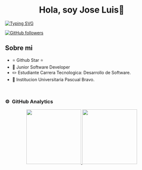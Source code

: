 <div align="center">
<h1 align="center">Hola, soy Jose Luis👋</h1>
</div>

<p align="left-center">
<a href="https://git.io/typing-svg"><img src="https://readme-typing-svg.demolab.com?font=Fira+Code&pause=1000&width=435&lines=Bienvenido/a+a+mi+Mundo🌍;Soy+estudiante📚+de+Tecnologia;En+Desarollo+de+Software;En+la+Institucion+Universitaria;Pascual+Bravo🏫;Actualmente+Pasante+en;Cosmo+School-Comfama;Soy+un+Apasionado+por+la+Tecnologia+⚛️;La innovacion🦿+y+el+desarrollo+de+soluciones;Que+generen+valor+y+confianza..<3;" alt="Typing SVG" /></a>


[![GitHub followers](https://img.shields.io/github/followers/josetamara12?style=social)](https://github.com/Josetamara12)
## Sobre mi

- ⭐ Github Star ⭐ 
- 📲 Junior Software Developer
- ✏️ Estudiante Carrera Tecnologica: Desarrollo de Software. 
- 🏫 Institucion Universitaria Pascual Bravo.
<br>

### ⚙️ &nbsp;GitHub Analytics

<p align="center">
<a href="https://github.com/Josetamara12">
  <img height="180em" src="https://github-readme-stats-eight-theta.vercel.app/api?username=Josetamara12&show_icons=true&theme=algolia&include_all_commits=true&count_private=true"/>
  <img height="180em" src="https://github-readme-stats-eight-theta.vercel.app/api/top-langs/?username=Josetamara12&layout=compact&langs_count=8&theme=algolia"/>
</a>
</p>
